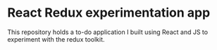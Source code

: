 # React Redux experimentation app

This repository holds a to-do application I built using React and JS to experiment with the redux toolkit.
